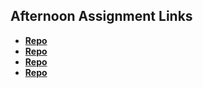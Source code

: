 ## Afternoon Assignment Links

* **[Repo](https://github.com/VarozzaEJ/burgershack)**
* **[Repo](https://github.com/VarozzaEJ/gregsListAPI)**
* **[Repo](https://github.com/VarozzaEJ/<ASSIGNMENT_REPO>)**
* **[Repo](https://github.com/VarozzaEJ/<ASSIGNMENT_REPO>)**
